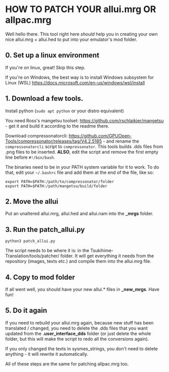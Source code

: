 # HOW TO PATCH YOUR allui.mrg OR allpac.mrg
Well hello there. This tool right here *should* help you in creating your
own nice allui.mrg + allui.hed to put into your emulator's mod folder.

## 0. Set up a linux environment

If you're on linux, great! Skip this step.

If you're on Windows, the best way is to install Windows subsystem for Linux (WSL)
https://docs.microsoft.com/en-us/windows/wsl/install

## 1. Download a few tools.

Install python (``sudo apt python`` or your distro equivalent)

You need Ross's mangetsu toolset: https://github.com/rschlaikjer/mangetsu - get it and build it according
to the readme there.

Download compressonatorcli: https://github.com/GPUOpen-Tools/compressonator/releases/tag/V4.2.5185 - and rename the ``compressonatorcli`` script to ``compressonator``.
This tools builds .dds files from .png files to be inserted. **ALSO**, edit the script and remove the first empty line before ``#!/bin/bash``.

The binaries need to be in your PATH system variable for it to work. To do that, edit your ``~/.bashrc``
file and add them at the end of the file, like so:

    export PATH=$PATH:/path/to/compressonator/folder
    export PATH=$PATH:/path/mangetsu/build/folder

## 2. Move the allui 
Put an unaltered allui.mrg, allui.hed and allui.nam into the **_mrgs** folder.

## 3. Run the patch_allui.py
``python3 patch_allui.py``

The script needs to be where it is: in the Tsukihime-Translation/tools/patcher/ folder. It will get everything it needs
from the repository (images, texts etc.) and compile them into the allui.mrg file.

## 4. Copy to mod folder
If all went well, you should have your new allui.* files in **_new_mrgs**. Have fun!

## 5. Do it again
If you need to rebuild your allui.mrg again, because new stuff has been translated / changed,
you need to delete the .dds files that you want updated from the **.user_interface_dds** folder (or just delete the
whole folder, but this will make the script to redo all the conversions again).

If you only changed the texts in sysmes_strings, you don't need to delete anything - it will rewrite it automatically.

All of these steps are the same for patching allpac.mrg too.